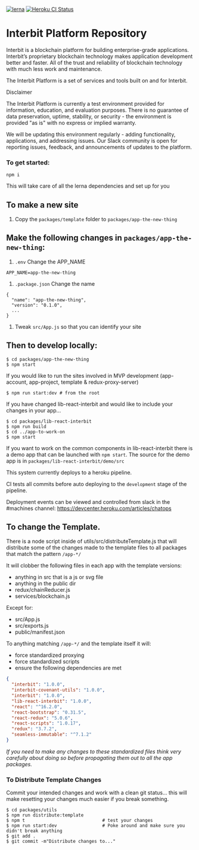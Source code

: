 [![lerna](https://img.shields.io/badge/maintained%20with-lerna-cc00ff.svg)](https://lernajs.io/)
[![Heroku CI Status](https://ci-badges.herokuapp.com/pipelines/53a1a1f6-ffc6-4d44-a282-cecadaf4591f/master.svg)](https://dashboard.heroku.com/pipelines/53a1a1f6-ffc6-4d44-a282-cecadaf4591f/tests)

# Interbit Platform Repository

Interbit is a blockchain platform for building enterprise-grade applications. Interbit’s proprietary blockchain technology makes application development better and faster. All of the trust and reliability of blockchain technology with much less work and maintenance.

The Interbit Platform is a set of services and tools built on and for Interbit. 

Disclaimer

The Interbit Platform is currently a test environment provided for information, education, and evaluation purposes. There is no guarantee of data preservation, uptime, stability, or security - the environment is provided "as is" with no express or implied warranty.

We will be updating this environment regularly - adding functionality, applications, and addressing issues. Our Slack community is open for reporting issues, feedback, and announcements of updates to the platform.

### To get started:

```
npm i
```

This will take care of all the lerna dependencies and set up for you

## To make a new site

1. Copy the `packages/template` folder to `packages/app-the-new-thing`

## Make the following changes in `packages/app-the-new-thing`:

1. `.env` Change the APP_NAME
```
APP_NAME=app-the-new-thing
```

1. `.package.json` Change the name
```
{
  "name": "app-the-new-thing",
  "version": "0.1.0",
  ...
}
```

1. Tweak `src/App.js` so that you can identify your site


## Then to develop locally:

```
$ cd packages/app-the-new-thing
$ npm start
```

If you would like to run the sites involved in MVP development (app-account, app-project, template & redux-proxy-server)

```
$ npm run start:dev # from the root
```

If you have changed lib-react-interbit and would like to include your changes in your app...

```
$ cd packages/lib-react-interbit
$ npm run build
$ cd ../app-to-work-on
$ npm start
```

If you want to work on the common components in lib-react-interbit there is a demo app that can be launched with `npm start`. The source for the demo app is in `packages/lib-react-interbit/demo/src`

This system currently deploys to a heroku pipeline.

CI tests all commits before auto deploying to the `development` stage of the pipeline.

Deployment events can be viewed and controlled from slack in the #machines channel: https://devcenter.heroku.com/articles/chatops


## To change the Template.

There is a node script inside of utils/src/distributeTemplate.js that will distribute some of the changes made to the template files to all packages that match the pattern `/app-*/`

It will clobber the following files in each app with the template versions:
 - anything in src that is a js or svg file
 - anything in the public dir
 - redux/chainReducer.js
 - services/blockchain.js

 Except for:
  - src/App.js
  - src/exports.js
  - public/manifest.json

To anything matching `/app-*/` and the template itself it will:
  - force standardized proxying
  - force standardized scripts
  - ensure the following dependencies are met

```json
{
  "interbit": "1.0.0",
  "interbit-covenant-utils": "1.0.0",
  "interbit": "1.0.0",
  "lib-react-interbit": "1.0.0",
  "react": "^16.2.0",
  "react-bootstrap": "0.31.5",
  "react-redux": "5.0.6",
  "react-scripts": "1.0.17",
  "redux": "3.7.2",
  "seamless-immutable": "^7.1.2"
}
```


*If you need to make any changes to these standardized files think very carefully about doing so before propagating them out to all the app packages.*

### To Distribute Template Changes

Commit your intended changes and work with a clean git status... this will make resetting your changes much easier if you break something.

```
$ cd packages/utils
$ npm run distribute:template
$ npm t                             # test your changes
$ npm run start:dev                 # Poke around and make sure you didn't break anything
$ git add .
$ git commit -m"Distribute changes to..."
```

